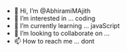 - 👋 Hi, I’m @AbhiramiMAjith
- 👀 I’m interested in ... coding
- 🌱 I’m currently learning ... javaScript
- 💞️ I’m looking to collaborate on ... 
- 📫 How to reach me ... dont

<!---
AbhiramiMAjith/AbhiramiMAjith is a ✨ special ✨ repository because its `README.md` (this file) appears on your GitHub profile.
You can click the Preview link to take a look at your changes.
--->
